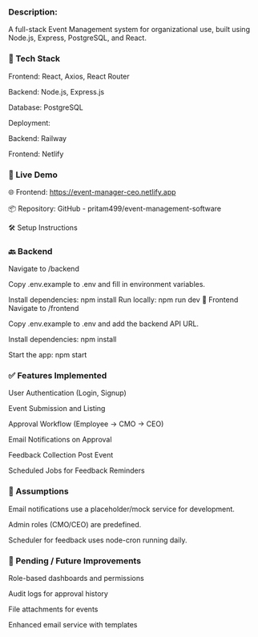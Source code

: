 ### Description: 
A full-stack Event Management system for organizational use, built using Node.js, Express, PostgreSQL, and React.

### 🔧 Tech Stack
Frontend: React, Axios, React Router

Backend: Node.js, Express.js

Database: PostgreSQL

Deployment:

Backend: Railway

Frontend: Netlify

### 🚀 Live Demo
🌐 Frontend: https://event-manager-ceo.netlify.app

📦 Repository: GitHub - pritam499/event-management-software

🛠️ Setup Instructions
### 🔙 Backend
Navigate to /backend

Copy .env.example to .env and fill in environment variables.

Install dependencies:
npm install
Run locally:
npm run dev
🎨 Frontend
Navigate to /frontend

Copy .env.example to .env and add the backend API URL.

Install dependencies:
npm install

Start the app:
npm start
### ✅ Features Implemented
User Authentication (Login, Signup)

Event Submission and Listing

Approval Workflow (Employee → CMO → CEO)

Email Notifications on Approval

Feedback Collection Post Event

Scheduled Jobs for Feedback Reminders

### 📌 Assumptions
Email notifications use a placeholder/mock service for development.

Admin roles (CMO/CEO) are predefined.

Scheduler for feedback uses node-cron running daily.

### 🧩 Pending / Future Improvements
Role-based dashboards and permissions

Audit logs for approval history

File attachments for events

Enhanced email service with templates

